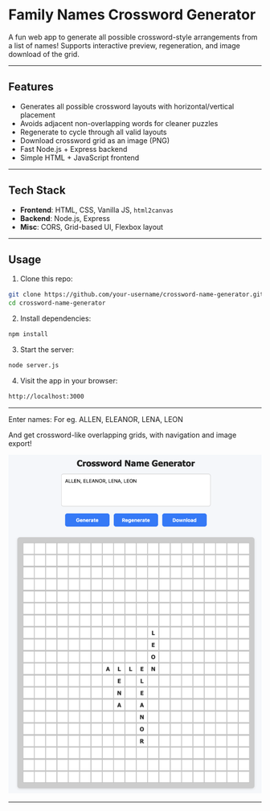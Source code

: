 # Family Names Crossword Generator

A fun web app to generate all possible crossword-style arrangements from a list of names! Supports interactive preview, regeneration, and image download of the grid.

---

## Features

- Generates all possible crossword layouts with horizontal/vertical placement
- Avoids adjacent non-overlapping words for cleaner puzzles
- Regenerate to cycle through all valid layouts
- Download crossword grid as an image (PNG)
- Fast Node.js + Express backend
- Simple HTML + JavaScript frontend

---

## Tech Stack

- **Frontend**: HTML, CSS, Vanilla JS, `html2canvas`
- **Backend**: Node.js, Express
- **Misc**: CORS, Grid-based UI, Flexbox layout

---

## Usage

1. Clone this repo:

```bash
git clone https://github.com/your-username/crossword-name-generator.git
cd crossword-name-generator
```

2. Install dependencies:

```bash
npm install
```

3. Start the server:

```bash
node server.js
```

4. Visit the app in your browser:

```bash
http://localhost:3000
```

--- 

Enter names:
For eg. ALLEN, ELEANOR, LENA, LEON

And get crossword-like overlapping grids, with navigation and image export!

![Crossword Screenshot](example.png)

--- 
